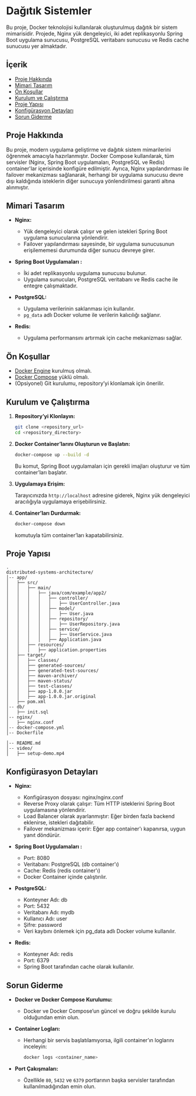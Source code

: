# Dağıtık Sistemler

Bu proje, Docker teknolojisi kullanılarak oluşturulmuş dağıtık bir sistem mimarisidir. Projede, Nginx yük dengeleyici, iki adet replikasyonlu Spring Boot uygulama sunucusu, PostgreSQL veritabanı sunucusu ve Redis cache sunucusu yer almaktadır.

## İçerik

- [Proje Hakkında](#proje-hakkında)
- [Mimari Tasarım](#mimari-tasarım)
- [Ön Koşullar](#ön-koşullar)
- [Kurulum ve Çalıştırma](#kurulum-ve-çalıştırma)
- [Proje Yapısı](#proje-yapısı)
- [Konfigürasyon Detayları](#konfigürasyon-detayları)
- [Sorun Giderme](#sorun-giderme)

## Proje Hakkında

Bu proje, modern uygulama geliştirme ve dağıtık sistem mimarilerini öğrenmek amacıyla hazırlanmıştır. Docker Compose kullanılarak, tüm servisler (Nginx, Spring Boot uygulamaları, PostgreSQL ve Redis) container'lar içerisinde konfigüre edilmiştir. Ayrıca, Nginx yapılandırması ile failover mekanizması sağlanarak, herhangi bir uygulama sunucusu devre dışı kaldığında isteklerin diğer sunucuya yönlendirilmesi garanti altına alınmıştır.

## Mimari Tasarım

- **Nginx:**  
  - Yük dengeleyici olarak çalışır ve gelen istekleri Spring Boot uygulama sunucularına yönlendirir.
  - Failover yapılandırması sayesinde, bir uygulama sunucusunun erişilememesi durumunda diğer sunucu devreye girer.

- **Spring Boot Uygulamaları :**  
  - İki adet replikasyonlu uygulama sunucusu bulunur.
  - Uygulama sunucuları, PostgreSQL veritabanı ve Redis cache ile entegre çalışmaktadır.

- **PostgreSQL:**  
  - Uygulama verilerinin saklanması için kullanılır.
  - `pg_data` adlı Docker volume ile verilerin kalıcılığı sağlanır.

- **Redis:**  
  - Uygulama performansını artırmak için cache mekanizması sağlar.

## Ön Koşullar

- [Docker Engine](https://docs.docker.com/get-docker/) kurulmuş olmalı.
- [Docker Compose](https://docs.docker.com/compose/install/) yüklü olmalı.
- (Opsiyonel) Git kurulumu, repository’yi klonlamak için önerilir.

## Kurulum ve Çalıştırma

1. **Repository’yi Klonlayın:**

   ```bash
   git clone <repository_url>
   cd <repository_directory>
   ```

2. **Docker Container’larını Oluşturun ve Başlatın:**

   ```bash
   docker-compose up --build -d
   ```

   Bu komut, Spring Boot uygulamaları için gerekli imajları oluşturur ve tüm container’ları başlatır.

3. **Uygulamaya Erişim:**

   Tarayıcınızda `http://localhost` adresine giderek, Nginx yük dengeleyici aracılığıyla uygulamaya erişebilirsiniz.

4. **Container’ları Durdurmak:**

   ```bash
   docker-compose down
   ```

   komutuyla tüm container’ları kapatabilirsiniz.

## Proje Yapısı

```
.
distributed-systems-architecture/
│-- app/
│   ├── src/
│   │   ├── main/
│   │   │   ├── java/com/example/app2/
│   │   │   │   ├── controller/
│   │   │   │   │   ├── UserController.java
│   │   │   │   ├── model/
│   │   │   │   │   ├── User.java
│   │   │   │   ├── repository/
│   │   │   │   │   ├── UserRepository.java
│   │   │   │   ├── service/
│   │   │   │   │   ├── UserService.java
│   │   │   │   ├── Application.java
│   │   ├── resources/
│   │   │   ├── application.properties
│   ├── target/
│   │   ├── classes/
│   │   ├── generated-sources/
│   │   ├── generated-test-sources/
│   │   ├── maven-archiver/
│   │   ├── maven-status/
│   │   ├── test-classes/
│   │   ├── app-1.0.0.jar
│   │   ├── app-1.0.0.jar.original
│   ├── pom.xml
│-- db/
│   ├── init.sql
│-- nginx/
│   ├── nginx.conf
│-- docker-compose.yml
│-- Dockerfile

│-- README.md
│-- video/
│   ├── setup-demo.mp4
```

## Konfigürasyon Detayları

- **Nginx:**  
  - Konfigürasyon dosyası: nginx/nginx.conf 
  - Reverse Proxy olarak çalışır: Tüm HTTP isteklerini Spring Boot uygulamasına yönlendirir.
  - Load Balancer olarak ayarlanmıştır: Eğer birden fazla backend eklenirse, istekleri dağıtabilir.
  - Failover mekanizması içerir: Eğer app container'ı kapanırsa, uygun yanıt döndürür.

- **Spring Boot Uygulamaları :**  
  - Port: 8080
  - Veritabanı: PostgreSQL (db container'ı)
  - Cache: Redis (redis container'ı)
  - Docker Container içinde çalıştırılır.

- **PostgreSQL:**  
  - Konteyner Adı: db
  - Port: 5432
  - Veritabanı Adı: mydb
  - Kullanıcı Adı: user
  - Şifre: password
  - Veri kaybını önlemek için pg_data adlı Docker volume kullanılır.

- **Redis:**  
  - Konteyner Adı: redis
  - Port: 6379
  - Spring Boot tarafından cache olarak kullanılır.
    
## Sorun Giderme

- **Docker ve Docker Compose Kurulumu:**
  - Docker ve Docker Compose’un güncel ve doğru şekilde kurulu olduğundan emin olun.

- **Container Logları:**
  - Herhangi bir servis başlatılamıyorsa, ilgili container’ın loglarını inceleyin:

    ```bash
    docker logs <container_name>
    ```

- **Port Çakışmaları:**
  - Özellikle `80`, `5432` ve `6379` portlarının başka servisler tarafından kullanılmadığından emin olun.

